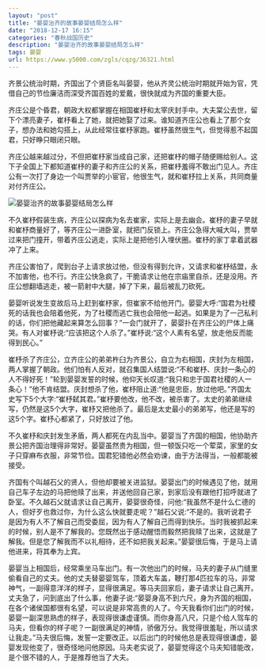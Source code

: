 ```yaml
---
layout: "post"
title: "晏婴治齐的故事晏婴结局怎么样"
date: "2018-12-17 16:15"
categories: "春秋战国历史"
description: "晏婴治齐的故事晏婴结局怎么样"
tags: 晏婴
url: https://www.y5000.com/zgls/cqzg/36321.html
---
```






齐景公统治时期，齐国出了个贤臣名叫晏婴，他从齐灵公统治时期就开始为官，凭借自己的节俭廉洁而深受齐国百姓的爱戴，很快就成为齐国的重要大臣。

齐庄公是个昏君，朝政大权都掌握在相国崔杼和太宰庆封手中。大夫棠公去世，留下个漂亮妻子，崔杼看上了她，就把她娶了过来。谁知道齐庄公也看上了那个女子，想办法和她勾搭上，从此经常往崔杼家跑。崔杼虽然很生气，但觉得惹不起国君，只好睁只眼闭只眼。

齐庄公越来越过分，不但把崔杼家当成自己家，还把崔杼的帽子随便赐给别人。这下子全国上下都知道崔杼的妻子和齐庄公的关系，把崔杼羞得不敢出门见人。齐庄公有一次打了身边一个叫贾举的小宦官，他很生气，就和崔杼拉上关系，共同商量对付齐庄公。

![晏婴治齐的故事晏婴结局怎么样](https://img.y5000.com/uploads/allimg/181031/3bfd3b5b8441e6865c82f57797db71dd.jpg)

不久崔杼假装生病，齐庄公以探病为名去崔家，实际上是去幽会。崔杼的妻子早就和崔杼商量好了，等齐庄公一进卧室，就把门反锁上。齐庄公急得大喊大叫，贾举过来把门撞开，带着齐庄公逃走，实际上是把他引入埋伏圈。崔杼的家丁拿着武器冲了上来。

齐庄公害怕了，爬到台子上请求放过他，但没有得到允许，又请求和崔杼结盟，永不加害他，也不行。齐庄公快急疯了，干脆请求让他在宗庙里自杀，还是没用。齐庄公想翻墙逃走，被一箭射中大腿，掉了下来，最后被乱刀砍死。

晏婴听说发生变故后马上赶到崔杼家，但崔家不给他开门。晏婴大呼:“国君为社稷死的话我也会陪着他死，为了社稷而逃亡我也会陪他一起逃。如果是为了一己私利的话，你们把他藏起来算怎么回事？”一会门就开了，晏婴扑在齐庄公的尸体上痛哭。有人对崔杼说:“应该把这个人杀了。”崔杼说:“这个人素有名望，放走他反而能得到民心。”

崔杼杀了齐庄公，立齐庄公的弟弟杵臼为齐景公，自立为右相国，庆封为左相国，两人掌握了朝政。他们怕有人反对，就召集国人结盟说:“不和崔杼、庆封一条心的人不得好死！”轮到晏婴发誓的时候，他仰天长叹道:“我只和忠于国君社稷的人一条心！”他不肯结盟。庆封想杀了他，崔杼阻止道:“他是忠臣，放过他吧。”齐国太史写下5个大字:“崔杼弑其君。”崔杼要他改，他不改，被杀害了。太史的弟弟继续写，仍然是这5个大字，崔杼又把他杀了。最后是太史最小的弟弟写，他还是写的这5个字。崔杼心都紧了，只好放过了他。

不久崔杼和庆封发生矛盾，两人都死在内乱当中。晏婴当了齐国的相国，他协助齐景公把齐国治理得非常好。晏婴虽然贵为相国，但一顿饭只吃一个荤菜，家里的女子只穿麻布衣服，非常节俭。国君犯错他必然会劝谏，由于方法得当，一般都能被接受。

齐国有个叫越石父的贤人，但他却要被关进监狱。晏婴出门的时候遇见了他，就用自己车子左边的马把他赎了出来，并送他回自己家，到家后没有跟他打招呼就进了卧室。不久越石父就请求让自己离开，晏婴很奇怪，问他:“我虽然不是什么仁德的人，但好歹也救过你，为什么这么快就要走呢？”越石父说:“不是的。我听说君子是因为有人不了解自己而受委屈，因为有人了解自己而得到快乐。当时我被抓起来的时候，别人是不了解我的。您既然出于感动醒悟而毅然把我赎了出来，这就是了解我。但是您了解我而不以礼相待，还不如把我关起来。”晏婴很后悔，于是马上请他进来，将其奉为上宾。

晏婴当上相国后，经常乘坐马车出门。有一次他出门的时候，马夫的妻子从门缝里偷看自己的丈夫。他的丈夫替晏婴驾车，顶着大车盖，鞭打那4匹拉车的马，非常神气，一副得意洋洋的样子，显得很满足。等马夫回家后，妻子请求让自己离开。丈夫急了，问到底出了什么事，他妻子说:“晏婴身高不到六尺，身为齐国的相国，在各个诸侯国都很有名望，可以说是非常高贵的人了。今天我看你们出门的时候，晏婴一副深思熟虑的样子，表现得很谦虚谨慎。而你身高八尺，只是个给人驾车的马夫，但看你的样子呢？一副很满足的神情，骄傲万分。我觉得很羞耻，所以请求让我走。”马夫很后悔，发誓一定要改正。以后出门的时候他总是表现得很谦虚，晏婴发现他变了，很奇怪地问他原因。马夫老实说了，晏婴觉得这个马夫知错能改，是个很不错的人，于是推荐他当了大夫。

  
